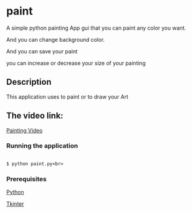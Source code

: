 # paint

A simple python painting App gui that you can paint 
any color you want.

And you can change background color.

And you can save your paint

you can increase or decrease your size of your painting

## Description

This application uses to paint or to draw your Art

## The video link:

[Painting Video](https://youtu.be/PW7EHAiQ0Qg)

### Running the application
```

$ python paint.py<br>
```

### Prerequisites


[Python](https://www.python.org/)


[Tkinter](https://docs.python.org/3/library/tkinter.html)

